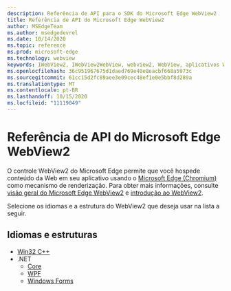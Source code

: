 ```yaml
---
description: Referência de API para o SDK do Microsoft Edge WebView2
title: Referência de API do Microsoft Edge WebView2
author: MSEdgeTeam
ms.author: msedgedevrel
ms.date: 10/14/2020
ms.topic: reference
ms.prod: microsoft-edge
ms.technology: webview
keywords: IWebView2, IWebView2WebView, webview2, WebView, aplicativos Win32, Win32, Edge, ICoreWebView2, ICoreWebView2Controller, controle de navegador
ms.openlocfilehash: 36c951967675d1daed769e40e8eacbf668a5973c
ms.sourcegitcommit: 61cc15d2fc89aee3e09cec48ef1e0e5bbf8d289a
ms.translationtype: MT
ms.contentlocale: pt-BR
ms.lasthandoff: 10/15/2020
ms.locfileid: "11119049"
---
```

# Referência de API do Microsoft Edge WebView2  

O controle WebView2 do Microsoft Edge permite que você hospede conteúdo da Web em seu aplicativo usando o [Microsoft Edge (Chromium)](https://www.microsoftedgeinsider.com) como mecanismo de renderização.  Para obter mais informações, consulte [visão geral do Microsoft Edge WebView2](./index.md) e [introdução ao WebView2](gettingstarted/win32.md).  

Selecione os idiomas e a estrutura do WebView2 que deseja usar na lista a seguir.  

## Idiomas e estruturas  

*   [Win32 C++](/microsoft-edge/webview2/reference/win32/index)  
*   .NET  
    *   [Core][DotnetMicrosoftWebWebView2CoreNamespace]  
    *   [WPF][DotnetMicrosoftWebWebView2WpfNamespace]  
    *   [Windows Forms][DotnetMicrosoftWebWebView2WinformsNamespace]  

[DotnetMicrosoftWebWebview2CoreNamespace]: /dotnet/api/microsoft.web.webview2.core "Namespace Microsoft. Web. WebView2. Core | Documentos da Microsoft"
[DotnetMicrosoftWebWebview2WpfNamespace]: /dotnet/api/microsoft.web.webview2.wpf "Namespace Microsoft. Web. WebView2. WPF | Documentos da Microsoft"
[DotnetMicrosoftWebWebview2WinformsNamespace]: /dotnet/api/microsoft.web.webview2.winforms "Namespace Microsoft. Web. WebView2. WinForms | Documentos da Microsoft"
